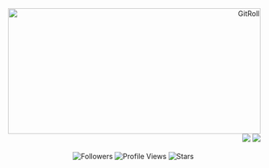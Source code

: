 <!-- Center the images using HTML and Markdown -->
<div align="right">

<a href="https://gitroll.io/profile/uWZCkPJbzQWTprdO97yj8w9FaiER2" target="_blank">
    <img src="https://gitroll.io/api/badges/profiles/v1/uWZCkPJbzQWTprdO97yj8w9FaiER2" alt="GitRoll" width="500" height="250"/>
</a>
<a>
    <img src="https://github-readme-streak-stats.herokuapp.com?user=schuh1337&theme=black-ice&hide_border=true&date_format=M%20j%5B%2C%20Y%5D" />
</a>
<a>
    <img src="https://spotify-github-profile.kittinanx.com/api/view.svg?uid=ykc2ayrc9ii9oigdnc9chyn1i&cover_image=true&theme=default&show_offline=true&background_color=121212&interchange=true&bar_color_cover=true" />
</a>

</div>

<br>

<!-- Add social links below -->
<div align="center">
    <img src="https://img.shields.io/github/followers/Schuh1337?label=Follow&style=flat" alt="Followers">
    <img src="https://komarev.com/ghpvc/?username=Schuh1337&color=blue" alt="Profile Views">
    <img src="https://img.shields.io/github/stars/Schuh1337?affiliations=OWNER%2CCOLLABORATOR&style=flat" alt="Stars">
</div>
